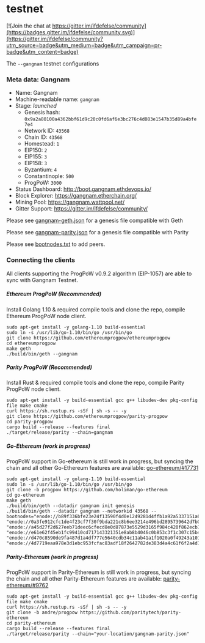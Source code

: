 # testnet

[![Join the chat at https://gitter.im/ifdefelse/community](https://badges.gitter.im/ifdefelse/community.svg)](https://gitter.im/ifdefelse/community?utm_source=badge&utm_medium=badge&utm_campaign=pr-badge&utm_content=badge)

The `--gangnam` testnet configurations

### Meta data: Gangnam

- Name: Gangnam
- Machine-readable name: `gangnam`
- Stage: _launched_
  - Genesis hash: `0x9a2a80100a4362bbf61d9c20c0fd6af6e3bc276c4d083e1547b35d89a4bfe7e4`
  - Network ID: `43568`
  - Chain ID: `43568`
  - Homestead: `1`
  - EIP150: `2`
  - EIP155: `3`
  - EIP158: `3`
  - Byzantium: `4`
  - Constantinople: `500`
  - ProgPoW: `3000`
- Status Dashboard: http://boot.gangnam.ethdevops.io/
- Block Explorer: https://gangnam.etherchain.org/
- Mining Pool: https://gangnam.wattpool.net/
- Gitter Support: https://gitter.im/ifdefelse/community/

Please see [gangnam-geth.json](gangnam-geth.json) for a genesis file compatible with Geth

Please see [gangnam-parity.json](gangnam-parity.json) for a genesis file compatible with Parity

Please see [bootnodes.txt](bootnodes.txt) to add peers.

### Connecting the clients

All clients supporting the ProgPoW v0.9.2 algorithm (EIP-1057) are able to sync with Gangnam Testnet.

##### Ethereum ProgPoW (Recommended)

Install Golang 1.10 & required compile tools and clone the repo, compile Ethereum ProgPoW node client.

```
sudo apt-get install -y golang-1.10 build-essential
sudo ln -s /usr/lib/go-1.10/bin/go /usr/bin/go
git clone https://github.com/ethereumprogpow/ethereumprogpow
cd ethereumprogpow
make geth
./build/bin/geth --gangnam
```

##### Parity ProgPoW (Recommended)

Install Rust & required compile tools and clone the repo, compile Parity ProgPoW node client.

```
sudo apt-get install -y build-essential gcc g++ libudev-dev pkg-config file make cmake
curl https://sh.rustup.rs -sSf | sh -s -- -y
git clone https://github.com/ethereumprogpow/parity-progpow
cd parity-progpow
cargo build --release --features final
./target/release/parity --chain=gangnam
```

##### Go-Ethereum (work in progress)

ProgPoW support in Go-ethereum is still work in progress, but syncing the chain and all other Go-Ethereum features are available: [go-ethereum/#17731](https://github.com/ethereum/go-ethereum/pull/17731)

```
sudo apt-get install -y golang-1.10 build-essential
sudo ln -s /usr/lib/go-1.10/bin/go /usr/bin/go
git clone -b progpow https://github.com/holiman/go-ethereum
cd go-ethereum
make geth
./build/bin/geth --datadir gangnam init genesis
./build/bin/geth --datadir gangnam --networkid 43568 --bootnodes="enode://b89f336bfe23e24f13590f4d0e1249281d4ffb1a92a5337151a6592db841980cd6756b29f22fbf1990ac8a09ed4662f46a9745d820c6524b6365099d16772603@5.45.85.1:30303",
"enode://0a3fe912cfc1de4f23cf7f30f9bda221c8b6ee3214e496bd2895739642d7b0e7b8440896cb789ac239ea67f52de18e1b78940c7808f5ace3f25a6c4edf30405c@46.228.240.23:30303",
"enode://a45d27f2d627eeb71deec6cfecd8e0d87873e5529d3165f984c420f862ecb1be4f2dd483cb82a74822dd40206e73cb7bbbc27d74c38860105f516a5fa293265c@35.240.35.207:30303",
"enode://e61e62f45eb1fc99410cd717143321351e8ab8b4046c0b853c3f1c307c15b454e4e39c32bd08335ac48f74970f118a6c9f30d420d936f36bc5a449ebe45076a1@74.108.57.80:30303",
"enode://d470c8590de9fa487d1a4df777e5640cdb34c11ab41a1f1020a0f49243a101206d94faf04fa6ca28a11c3f4b042348c483f486cd5ae6210d82f5864d78b39435@35.240.35.207:30303",
"enode://4d7719eaa978e3d1ebc953fcfac83adf18f2642782de383d4a4c61f6f2a4d1492ae68c456d9bc7f41089f68cada1a586534c91941232760ef56b2ce33a3094d3@35.204.138.0:30303",
```

##### Parity-Ethereum (work in progress)

ProgPoW support in Parity-Ethereum is still work in progress, but syncing the chain and all other Parity-Ethereum features are available: [parity-ethereum/#9762](https://github.com/paritytech/parity-ethereum/pull/9762)

```
sudo apt-get install -y build-essential gcc g++ libudev-dev pkg-config file make cmake
curl https://sh.rustup.rs -sSf | sh -s -- -y
git clone -b andre/progpow https://github.com/paritytech/parity-ethereum
cd parity-ethereum
cargo build --release --features final
./target/release/parity --chain="your-location/gangnam-parity.json"
```
